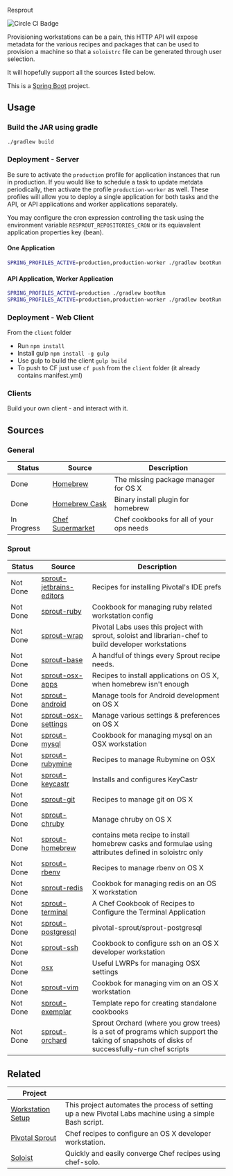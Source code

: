 Resprout
 

![Circle CI Badge](https://circleci.com/gh/pivotal-sydney/resprout.svg?style=shield&circle-token=75c0d9a89bd59fd0950d53f2148220cddc76b191)



Provisioning workstations can be a pain, this HTTP API will expose metadata for the various recipes and packages that can be used to provision a machine so that a `soloistrc` file can be generated through user selection.

It will hopefully support all the sources listed below.

This is a [Spring Boot](http://projects.spring.io/spring-boot/) project.

## Usage

### Build the JAR using gradle

```bash
./gradlew build
```

### Deployment - Server
Be sure to activate the `production` profile for application instances that run in production. If you would like to schedule a task to update metdata periodically, then activate the profile `production-worker` as well. These profiles will allow you to deploy a single application for both tasks and the API, or API applications and worker applications separately.

You may configure the cron expression controlling the task using the environment variable `RESPROUT_REPOSITORIES_CRON` or its equiavalent application properties key (bean).

#### One Application

```bash
SPRING_PROFILES_ACTIVE=production,production-worker ./gradlew bootRun
```

#### API Application, Worker Application

```bash
SPRING_PROFILES_ACTIVE=production ./gradlew bootRun                     # API Only - route to this instance
SPRING_PROFILES_ACTIVE=production,production-worker ./gradlew bootRun   # Worker   - do not route to this instance.
```

### Deployment - Web Client
From the `client` folder
- Run `npm install`
- Install gulp `npm install -g gulp`
- Use gulp to build the client `gulp build`
- To push to CF just use `cf push` from the `client` folder (it already contains manifest.yml)

### Clients

Build your own client - and interact with it.
  
## Sources

### General

| Status | Source | Description |
|---|---|---|
| Done        | [Homebrew](http://brew.sh/) | The missing package manager for OS X |
| Done        | [Homebrew Cask](http://caskroom.io/) | Binary install plugin for homebrew |
| In Progress | [Chef Supermarket](https://supermarket.chef.io/) | Chef cookbooks for all of your ops needs |

### Sprout

| Status | Source | Description |
|---|---|---|
| Not Done | [sprout-jetbrains-editors](https://github.com/pivotal-sprout/sprout-jetbrains-editors) | Recipes for installing Pivotal&#39;s IDE prefs |
| Not Done | [sprout-ruby](https://github.com/pivotal-sprout/sprout-ruby) | Cookbook for managing ruby related workstation config |
| Not Done | [sprout-wrap](https://github.com/pivotal-sprout/sprout-wrap) | Pivotal Labs uses this project with sprout, soloist and librarian-chef to build developer workstations |
| Not Done | [sprout-base](https://github.com/pivotal-sprout/sprout-base) | A handful of things every Sprout recipe needs. |
| Not Done | [sprout-osx-apps](https://github.com/pivotal-sprout/sprout-osx-apps) | Recipes to install applications on OS X, when homebrew isn&#39;t enough |
| Not Done | [sprout-android](https://github.com/pivotal-sprout/sprout-android) | Manage tools for Android development on OS X |
| Not Done | [sprout-osx-settings](https://github.com/pivotal-sprout/sprout-osx-settings) | Manage various settings &amp; preferences on OS X |
| Not Done | [sprout-mysql](https://github.com/pivotal-sprout/sprout-mysql) | Cookbook for managing mysql on an OSX workstation |
| Not Done | [sprout-rubymine](https://github.com/pivotal-sprout/sprout-rubymine) | Recipes to manage Rubymine on OSX |
| Not Done | [sprout-keycastr](https://github.com/pivotal-sprout/sprout-keycastr) | Installs and configures KeyCastr |
| Not Done | [sprout-git](https://github.com/pivotal-sprout/sprout-git) | Recipes to manage git on OS X |
| Not Done | [sprout-chruby](https://github.com/pivotal-sprout/sprout-chruby) | Manage chruby on OS X |
| Not Done | [sprout-homebrew](https://github.com/pivotal-sprout/sprout-homebrew) | contains meta recipe to install homebrew casks and formulae using attributes defined in soloistrc only |
| Not Done | [sprout-rbenv](https://github.com/pivotal-sprout/sprout-rbenv) | Recipes to manage rbenv on OS X |
| Not Done | [sprout-redis](https://github.com/pivotal-sprout/sprout-redis) | Cookbok for managing redis on an OS X workstation |
| Not Done | [sprout-terminal](https://github.com/pivotal-sprout/sprout-terminal) | A Chef Cookbook of Recipes to Configure the Terminal Application |
| Not Done | [sprout-postgresql](https://github.com/pivotal-sprout/sprout-postgresql) | pivotal-sprout/sprout-postgresql |
| Not Done | [sprout-ssh](https://github.com/pivotal-sprout/sprout-ssh) | Cookbook to configure ssh on an OS X developer workstation |
| Not Done | [osx](https://github.com/pivotal-sprout/osx) | Useful LWRPs for managing OSX settings |
| Not Done | [sprout-vim](https://github.com/pivotal-sprout/sprout-vim) | Cookbok for managing vim on an OS X workstation |
| Not Done | [sprout-exemplar](https://github.com/pivotal-sprout/sprout-exemplar) | Template repo for creating standalone cookbooks |
| Not Done | [sprout-orchard](https://github.com/pivotal-sprout/sprout-orchard) | Sprout Orchard (where you grow trees) is a set of programs which support the taking of snapshots of disks of successfully-run chef scripts |

## Related

| Project | |
|---|---|
| [Workstation Setup](https://github.com/pivotal/workstation-setup) |  This project automates the process of setting up a new Pivotal Labs machine using a simple Bash script. |
| [Pivotal Sprout](https://github.com/pivotal-sprout) | Chef recipes to configure an OS X developer workstation. |
| [Soloist](https://github.com/mkocher/soloist) | Quickly and easily converge Chef recipes using chef-solo. |
